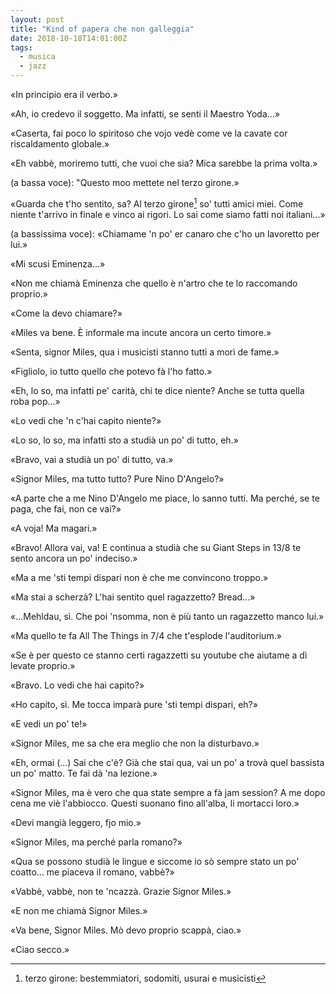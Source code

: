 ```yaml
---
layout: post
title: "Kind of papera che non galleggia"
date: 2018-10-18T14:01:00Z
tags:
  - musica
  - jazz
---
```


«In principio era il verbo.»

«Ah, io credevo il soggetto. Ma infatti, se senti il Maestro Yoda...»

«Caserta, fai poco lo spiritoso che vojo vedè come ve la cavate cor
riscaldamento globale.»

«Eh vabbè, moriremo tutti, che vuoi che sia? Mica sarebbe la prima volta.»

(a bassa voce): "Questo moo mettete nel terzo girone.»

«Guarda che t'ho sentito, sa? Al terzo girone[^1] so' tutti amici miei. Come
niente t'arrivo in finale e vinco ai rigori. Lo sai come siamo fatti noi
italiani...»

(a bassissima voce): «Chiamame 'n po' er canaro che c'ho un lavoretto per lui.»

«Mi scusi Eminenza...»

«Non me chiamà Eminenza che quello è n'artro che te lo raccomando proprio.»

«Come la devo chiamare?»

«Miles va bene. È informale ma incute ancora un certo timore.»

«Senta, signor Miles, qua i musicisti stanno tutti a morì de fame.»

«Figliolo, io tutto quello che potevo fà l'ho fatto.»

«Eh, lo so, ma infatti pe' carità, chi te dice niente? Anche se tutta quella
roba pop...»

«Lo vedi che 'n c'hai capito niente?»

«Lo so, lo so, ma infatti sto a studià un po' di tutto, eh.»

«Bravo, vai a studià un po' di tutto, va.»

«Signor Miles, ma tutto tutto? Pure Nino D'Angelo?»

«A parte che a me Nino D'Angelo me piace, lo sanno tutti. Ma perché, se te paga,
che fai, non ce vai?»

«A voja! Ma magari.»

«Bravo! Allora vai, va! E continua a studià che su Giant Steps in 13/8 te sento
ancora un po' indeciso.»

«Ma a me 'sti tempi dispari non è che me convincono troppo.»

«Ma stai a scherzà? L'hai sentito quel ragazzetto? Bread...»

«...Mehldau, sì. Che poi 'nsomma, non è più tanto un ragazzetto manco lui.»

«Ma quello te fa All The Things in 7/4 che t'esplode l'auditorium.»

«Se è per questo ce stanno certi ragazzetti su youtube che aiutame a dì levate
proprio.»

«Bravo. Lo vedi che hai capito?»

«Ho capito, sì. Me tocca imparà pure 'sti tempi dispari, eh?»

«E vedi un po' te!»

«Signor Miles, me sa che era meglio che non la disturbavo.»

«Eh, ormai (...) Sai che c'è? Già che stai qua, vai un po' a trovà quel bassista
un po' matto. Te fai dà 'na lezione.»

«Signor Miles, ma è vero che qua state sempre a fà jam session? A me dopo cena
me viè l'abbiocco. Questi suonano fino all'alba, li mortacci loro.»

«Devi mangià leggero, fjo mio.»

«Signor Miles, ma perché parla romano?»

«Qua se possono studià le lingue e siccome io sò sempre stato un po' coatto...
me piaceva il romano, vabbè?»

«Vabbè, vabbè, non te 'ncazzà. Grazie Signor Miles.»

«E non me chiamà Signor Miles.»

«Va bene, Signor Miles. Mò devo proprio scappà, ciao.»

«Ciao secco.»

[^1]: terzo girone: bestemmiatori, sodomiti, usurai e musicisti
